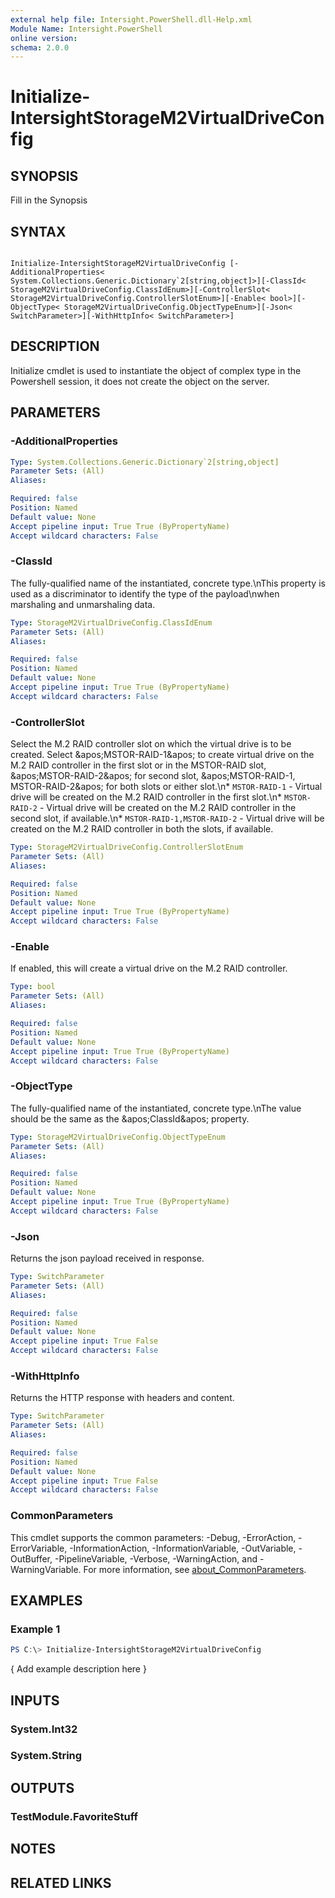 ```yaml
---
external help file: Intersight.PowerShell.dll-Help.xml
Module Name: Intersight.PowerShell
online version:
schema: 2.0.0
---
```


# Initialize-IntersightStorageM2VirtualDriveConfig

## SYNOPSIS
Fill in the Synopsis

## SYNTAX

```

Initialize-IntersightStorageM2VirtualDriveConfig [-AdditionalProperties< System.Collections.Generic.Dictionary`2[string,object]>][-ClassId< StorageM2VirtualDriveConfig.ClassIdEnum>][-ControllerSlot< StorageM2VirtualDriveConfig.ControllerSlotEnum>][-Enable< bool>][-ObjectType< StorageM2VirtualDriveConfig.ObjectTypeEnum>][-Json< SwitchParameter>][-WithHttpInfo< SwitchParameter>]

```

## DESCRIPTION

Initialize cmdlet is used to instantiate the object of complex type in the Powershell session, it does not create the object on the server.

## PARAMETERS

### -AdditionalProperties


```yaml
Type: System.Collections.Generic.Dictionary`2[string,object]
Parameter Sets: (All)
Aliases:

Required: false
Position: Named
Default value: None
Accept pipeline input: True True (ByPropertyName)
Accept wildcard characters: False
```

### -ClassId
The fully-qualified name of the instantiated, concrete type.\nThis property is used as a discriminator to identify the type of the payload\nwhen marshaling and unmarshaling data.

```yaml
Type: StorageM2VirtualDriveConfig.ClassIdEnum
Parameter Sets: (All)
Aliases:

Required: false
Position: Named
Default value: None
Accept pipeline input: True True (ByPropertyName)
Accept wildcard characters: False
```

### -ControllerSlot
Select the M.2 RAID controller slot on which the virtual drive is to be created. Select &amp;apos;MSTOR-RAID-1&amp;apos; to create virtual drive on the M.2 RAID controller in the first slot or in the MSTOR-RAID slot, &amp;apos;MSTOR-RAID-2&amp;apos; for second slot, &amp;apos;MSTOR-RAID-1, MSTOR-RAID-2&amp;apos; for both slots or either slot.\n* `MSTOR-RAID-1` - Virtual drive  will be created on the M.2 RAID controller in the first slot.\n* `MSTOR-RAID-2` - Virtual drive  will be created on the M.2 RAID controller in the second slot, if available.\n* `MSTOR-RAID-1,MSTOR-RAID-2` - Virtual drive  will be created on the M.2 RAID controller in both the slots, if available.

```yaml
Type: StorageM2VirtualDriveConfig.ControllerSlotEnum
Parameter Sets: (All)
Aliases:

Required: false
Position: Named
Default value: None
Accept pipeline input: True True (ByPropertyName)
Accept wildcard characters: False
```

### -Enable
If enabled, this will create a virtual drive on the M.2 RAID controller.

```yaml
Type: bool
Parameter Sets: (All)
Aliases:

Required: false
Position: Named
Default value: None
Accept pipeline input: True True (ByPropertyName)
Accept wildcard characters: False
```

### -ObjectType
The fully-qualified name of the instantiated, concrete type.\nThe value should be the same as the &amp;apos;ClassId&amp;apos; property.

```yaml
Type: StorageM2VirtualDriveConfig.ObjectTypeEnum
Parameter Sets: (All)
Aliases:

Required: false
Position: Named
Default value: None
Accept pipeline input: True True (ByPropertyName)
Accept wildcard characters: False
```

### -Json
Returns the json payload received in response.

```yaml
Type: SwitchParameter
Parameter Sets: (All)
Aliases:

Required: false
Position: Named
Default value: None
Accept pipeline input: True False
Accept wildcard characters: False
```

### -WithHttpInfo
Returns the HTTP response with headers and content.

```yaml
Type: SwitchParameter
Parameter Sets: (All)
Aliases:

Required: false
Position: Named
Default value: None
Accept pipeline input: True False
Accept wildcard characters: False
```


### CommonParameters
This cmdlet supports the common parameters: -Debug, -ErrorAction, -ErrorVariable, -InformationAction, -InformationVariable, -OutVariable, -OutBuffer, -PipelineVariable, -Verbose, -WarningAction, and -WarningVariable. For more information, see [about_CommonParameters](http://go.microsoft.com/fwlink/?LinkID=113216).

## EXAMPLES

### Example 1
```powershell
PS C:\> Initialize-IntersightStorageM2VirtualDriveConfig
```

{ Add example description here }

## INPUTS

### System.Int32

### System.String

## OUTPUTS

### TestModule.FavoriteStuff

## NOTES

## RELATED LINKS
